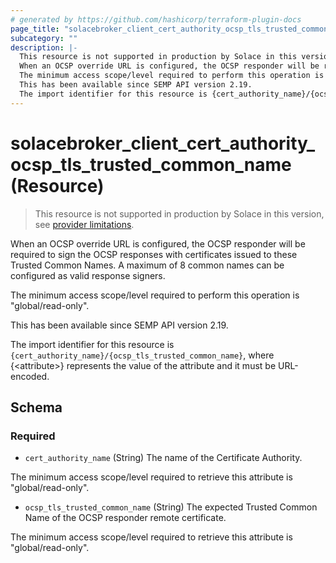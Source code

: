 ```yaml
---
# generated by https://github.com/hashicorp/terraform-plugin-docs
page_title: "solacebroker_client_cert_authority_ocsp_tls_trusted_common_name Resource - solacebroker"
subcategory: ""
description: |-
  This resource is not supported in production by Solace in this version, see provider limitations.
  When an OCSP override URL is configured, the OCSP responder will be required to sign the OCSP responses with certificates issued to these Trusted Common Names. A maximum of 8 common names can be configured as valid response signers.
  The minimum access scope/level required to perform this operation is "global/read-only".
  This has been available since SEMP API version 2.19.
  The import identifier for this resource is {cert_authority_name}/{ocsp_tls_trusted_common_name}, where {&lt;attribute&gt;} represents the value of the attribute and it must be URL-encoded.
---
```


# solacebroker_client_cert_authority_ocsp_tls_trusted_common_name (Resource)

> This resource is not supported in production by Solace in this version, see [provider limitations](https://registry.terraform.io/providers/SolaceProducts/solacebroker/latest/docs#limitations).

When an OCSP override URL is configured, the OCSP responder will be required to sign the OCSP responses with certificates issued to these Trusted Common Names. A maximum of 8 common names can be configured as valid response signers.



The minimum access scope/level required to perform this operation is "global/read-only".

This has been available since SEMP API version 2.19.

The import identifier for this resource is `{cert_authority_name}/{ocsp_tls_trusted_common_name}`, where {&lt;attribute&gt;} represents the value of the attribute and it must be URL-encoded.



<!-- schema generated by tfplugindocs -->
## Schema

### Required

- `cert_authority_name` (String) The name of the Certificate Authority.

The minimum access scope/level required to retrieve this attribute is "global/read-only".
- `ocsp_tls_trusted_common_name` (String) The expected Trusted Common Name of the OCSP responder remote certificate.

The minimum access scope/level required to retrieve this attribute is "global/read-only".
